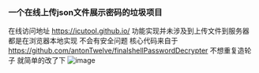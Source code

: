 ### 一个在线上传json文件展示密码的垃圾项目
在线访问地址 https://icutool.github.io/
功能实现并未涉及到上传文件到服务器 都是在浏览器本地实现
不会有安全问题
核心代码来自于 https://github.com/antonTwelve/finalshellPasswordDecrypter
不想重复造轮子  就简单的改了下
![image](https://github.com/icutool/icutool.github.io/assets/58366347/bb814bc6-94b2-4ed7-90ce-8487746b83f5)
